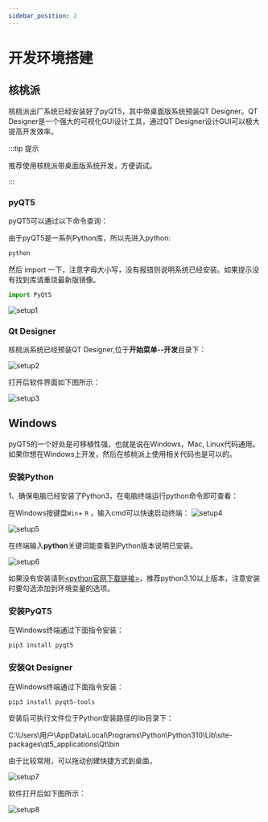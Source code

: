 ```yaml
---
sidebar_position: 2
---
```


# 开发环境搭建

## 核桃派

核桃派出厂系统已经安装好了pyQT5，其中带桌面版系统预装QT Designer。QT Designer是一个强大的可视化GUI设计工具，通过QT Designer设计GUI可以极大提高开发效率。

:::tip 提示

推荐使用核桃派带桌面版系统开发，方便调试。

:::

### pyQT5

pyQT5可以通过以下命令查询：

由于pyQT5是一系列Python库，所以先进入python:

``` bash
python
``` 

然后 import 一下，注意字母大小写，没有报错则说明系统已经安装。如果提示没有找到库请重烧最新版镜像。

``` python
import PyQt5
``` 

![setup1](./img/development_setup/setup1.png)


### Qt Designer

核桃派系统已经预装QT Designer,位于**开始菜单--开发**目录下：

![setup2](./img/development_setup/setup2.png)

打开后软件界面如下图所示：

![setup3](./img/development_setup/setup3.png)

## Windows

pyQT5的一个好处是可移植性强，也就是说在Windows，Mac, Linux代码通用。如果你想在Windows上开发，然后在核桃派上使用相关代码也是可以的。

### 安装Python

1、确保电脑已经安装了Python3，在电脑终端运行python命令即可查看：

在Windows按键盘`Win`+ `R` ，输入cmd可以快速启动终端：
![setup4](./img/development_setup/setup4.png)

![setup5](./img/development_setup/setup5.png)

在终端输入**python**关键词能查看到Python版本说明已安装。

![setup6](./img/development_setup/setup6.png)

如果没有安装请到[<python官网下载链接>](https://www.python.org/downloads/)，推荐python3.10以上版本，注意安装时要勾选添加到环境变量的选项。

### 安装PyQT5

在Windows终端通过下面指令安装：

``` bash
pip3 install pyqt5
```

### 安装Qt Designer

在Windows终端通过下面指令安装：

``` bash
pip3 install pyqt5-tools
```

安装后可执行文件位于Python安装路径的lib目录下：

C:\Users\用户\AppData\Local\Programs\Python\Python310\Lib\site-packages\qt5_applications\Qt\bin

由于比较常用，可以拖动创建快捷方式到桌面。

![setup7](./img/development_setup/setup7.png)

软件打开后如下图所示：

![setup8](./img/development_setup/setup8.png)